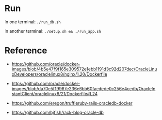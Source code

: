 # Run

In one terminal:
`./run_db.sh`

In another terminal:
`./setup.sh && ./run_app.sh`

# Reference
* https://github.com/oracle/docker-images/blob/4b5e47f9f165e309572e1ebb1191d3c92d207dec/OracleLinuxDevelopers/oraclelinux8/nginx/1.20/Dockerfile
* https://github.com/oracle/docker-images/blob/da70e5f19987e236e6bb60faedede0c256e4cedb/OracleInstantClient/oraclelinux8/21/Dockerfile#L24

* https://github.com/eregon/truffleruby-rails-oracledb-docker
* https://github.com/bjfish/rack-blog-oracle-db
